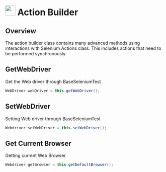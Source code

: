 # <img src="resources/maqslogo.ico" height="32" width="32"> Action Builder

## Overview
The action builder class contains many advanced methods using interactions with Selenium Actions class.  This includes actions that need to be performed synchronously.

## GetWebDriver
Get the Web driver through BaseSeleniumTest
```java
WebDriver webDriver = this.getWebDriver();
```

## SetWebDriver
Setting Web driver through BaseSeleniumTest
```java
Webdriver setWebDriver = this.setWebDriver();
```

## Get Current Browser
Getting current Web Browser
```java
Webdriver getBrowser = this.getDefaultBrowser();
```


